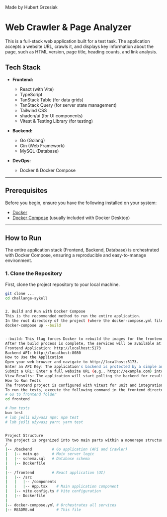 Made by Hubert Grzesiak

# Web Crawler & Page Analyzer

This is a full-stack web application built for a test task. The application accepts a website URL, crawls it, and displays key information about the page, such as HTML version, page title, heading counts, and link analysis.

## Tech Stack

- **Frontend:**

  - React (with Vite)
  - TypeScript
  - TanStack Table (for data grids)
  - TanStack Query (for server state management)
  - Tailwind CSS
  - shadcn/ui (for UI components)
  - Vitest & Testing Library (for testing)

- **Backend:**

  - Go (Golang)
  - Gin (Web Framework)
  - MySQL (Database)

- **DevOps:**
  - Docker & Docker Compose

---

## Prerequisites

Before you begin, ensure you have the following installed on your system:

- [Docker](https://www.docker.com/products/docker-desktop/)
- [Docker Compose](https://docs.docker.com/compose/install/) (usually included with Docker Desktop)

---

## How to Run

The entire application stack (Frontend, Backend, Database) is orchestrated with Docker Compose, ensuring a reproducible and easy-to-manage environment.

### 1. Clone the Repository

First, clone the project repository to your local machine.

```bash
git clone ...
cd challange-sykell


2. Build and Run with Docker Compose
This is the recommended method to run the entire application.
In the root directory of the project (where the docker-compose.yml file is located), run the following command:
docker-compose up --build


--build: This flag forces Docker to rebuild the images for the frontend and backend, ensuring all the latest code changes are included.
After the build process is complete, the services will be available at:
Frontend Application: http://localhost:5173
Backend API: http://localhost:8080
How to Use the Application
Open your web browser and navigate to http://localhost:5173.
Enter an API Key: The application's backend is protected by a simple authorization mechanism. You must enter any non-empty string into the "Enter API Key" field in the top-right corner to enable the application's functionality. For example: test1234.
Submit a URL: Enter a full website URL (e.g., https://example.com) into the main input field and click "Analyze".
View Results: The application will start polling the backend for results, which will appear in the table as they become available.
How to Run Tests
The frontend project is configured with Vitest for unit and integration testing.
To run the tests, execute the following command in the frontend directory:
# Go to frontend folder
cd frontend

# Run tests
bun test
# lub jeśli używasz npm: npm test
# lub jeśli używasz yarn: yarn test


Project Structure
The project is organized into two main parts within a monorepo structure:
/
|-- /backend         # Go application (API and Crawler)
|   |-- main.go      # Main server logic
|   |-- schema.sql   # Database schema
|   |-- Dockerfile
|
|-- /frontend        # React application (UI)
|   |-- /src
|   |   |-- /components
|   |   |-- App.tsx    # Main application component
|   |-- vite.config.ts # Vite configuration
|   |-- Dockerfile
|
|-- docker-compose.yml # Orchestrates all services
|-- README.md          # This file


```

